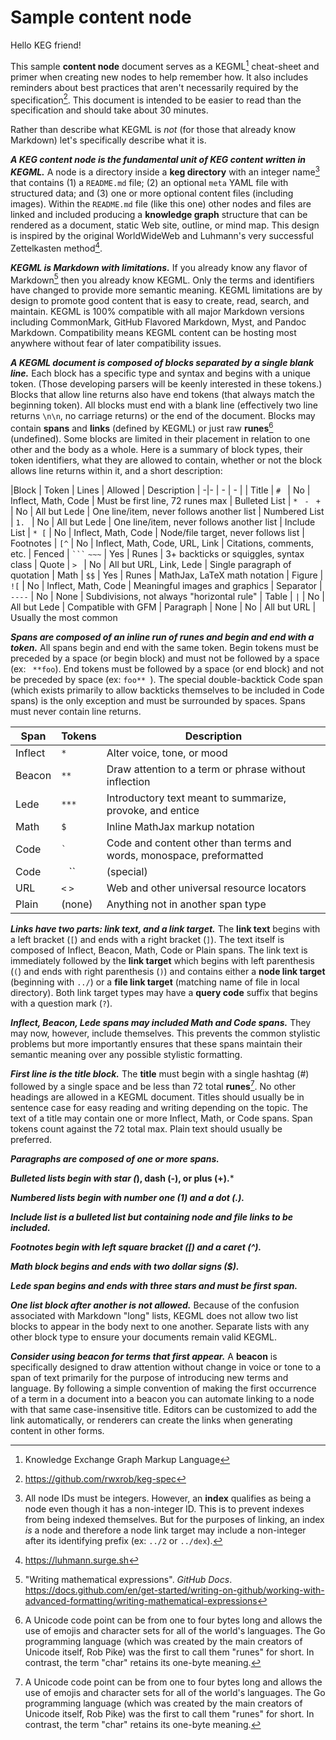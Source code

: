 # Sample content node

Hello KEG friend!

This sample **content node** document serves as a KEGML[^kegml] cheat-sheet and primer when creating new nodes to help remember how. It also includes reminders about best practices that aren't necessarily required by the specification[^spec]. This document is intended to be easier to read than the specification and should take about 30 minutes.

Rather than describe what KEGML is *not* (for those that already know Markdown) let's specifically describe what it is.

***A KEG content node is the fundamental unit of KEG content written in KEGML.*** A node is a directory inside a **keg directory** with an integer name[^nodeid] that contains (1) a `README.md` file; (2) an optional `meta` YAML file with structured data; and (3) one or more optional content files (including images). Within the `README.md` file (like this one) other nodes and files are linked and included producing a **knowledge graph** structure that can be rendered as a document, static Web site, outline, or mind map. This design is inspired by the original WorldWideWeb and Luhmann's very successful Zettelkasten method[^luhmann].

***KEGML is Markdown with limitations.*** If you already know any flavor of Markdown[^md] then you already know KEGML. Only the terms and identifiers have changed to provide more semantic meaning.  KEGML limitations are by design to promote good content that is easy to create, read, search, and maintain. KEGML is 100% compatible with all major Markdown versions including CommonMark, GitHub Flavored Markdown, Myst, and Pandoc Markdown. Compatibility means KEGML content can be hosting most anywhere without fear of later compatibility issues.

***A KEGML document is composed of blocks separated by a single blank line.*** Each block has a specific type and syntax and begins with a unique token. (Those developing parsers will be keenly interested in these tokens.) Blocks that allow line returns also have end tokens (that always match the beginning token). All blocks must end with a blank line (effectively two line returns `\n\n`, no carriage returns) or the end of the document. Blocks may contain **spans** and **links** (defined by KEGML) or just raw **runes**[^unicode] (undefined). Some blocks are limited in their placement in relation to one other and the body as a whole. Here is a summary of block types, their token identifiers, what they are allowed to contain, whether or not the block allows line returns within it, and a short description:

|Block          | Token       |  Lines | Allowed | Description
|              -|-            |    -   |   -   |
| Title         | `# `        | No     | Inflect, Math, Code | Must be first line, 72 runes max
| Bulleted List | `* ` `- ` `+ ` | No  | All but Lede | One line/item, never follows another list
| Numbered List | `1. `       | No     | All but Lede | One line/item, never follows another list
| Include List  | `* [`       | No     | Inflect, Math, Code | Node/file target, never follows list
| Footnotes     | `[^`        | No     | Inflect, Math, Code, URL, Link | Citations, comments, etc.
| Fenced        | `` ``` `` `~~~`  | Yes | Runes | 3+ backticks or squiggles, syntax class
| Quote         | `> `        | No     | All but URL, Link, Lede | Single paragraph of quotation
| Math          | `$$`       | Yes     | Runes | MathJax, LaTeX math notation
| Figure        | `![`       | No      | Inflect, Math, Code | Meaningful images and graphics
| Separator     | `----`     | No      | None | Subdivisions, not always "horizontal rule"
| Table         | `|`        | No      | All but Lede | Compatible with GFM
| Paragraph     | None       | No      | All but URL | Usually the most common

***Spans are composed of an inline run of runes and begin and end with a token.*** All spans begin and end with the same token. Begin tokens must be preceded by a space (or begin block) and must not be followed by a space (ex: ` **foo`). End tokens must be followed by a space (or end block) and not be preceded by space (ex: `foo** `). The special double-backtick Code span (which exists primarily to allow backticks themselves to be included in Code spans) is the only exception and must be surrounded by spaces. Spans must never contain line returns.

|  Span   | Tokens    | Description |
|    -    |   -       |     -       |
| Inflect | `*`       | Alter voice, tone, or mood
| Beacon  | `**`      | Draw attention to a term or phrase without inflection
| Lede    | `***`     | Introductory text meant to summarize, provoke, and entice
| Math    | `$`       | Inline MathJax markup notation
| Code    | `` ` ``   | Code and content other than terms and words, monospace, preformatted
| Code    | `` `` ``  | (special)
| URL     | `<` `>`   | Web and other universal resource locators
| Plain   | (none)    | Anything not in another span type

***Links have two parts: link text, and a link target.*** The **link text** begins with a left bracket (`[`) and ends with a right bracket (`]`). The text itself is composed of Inflect, Beacon, Math, Code or Plain spans. The link text is immediately followed by the **link target** which begins with left parenthesis (`(`) and ends with right parenthesis (`)`) and contains either a **node link target** (beginning with `../`) or a **file link target** (matching name of file in local directory). Both link target types may have a **query code** suffix that begins with a question mark (`?`).


***Inflect, Beacon, Lede spans may included Math and Code spans.*** They may now, however, include themselves. This prevents the common stylistic problems but more importantly ensures that these spans maintain their semantic meaning over any possible stylistic formatting.

***First line is the title block.*** The **title** must begin with a single hashtag (#) followed by a single space and be less than 72 total **runes**[^unicode]. No other headings are allowed in a KEGML document. Titles should usually be in sentence case for easy reading and writing depending on the topic. The text of a title may contain one or more Inflect, Math, or Code spans. Span tokens count against the 72 total max. Plain text should usually be preferred.

***Paragraphs are composed of one or more spans.***

***Bulleted lists begin with star (*), dash (-), or plus (+).***

***Numbered lists begin with number one (1) and a dot (.).***

***Include list is a bulleted list but containing node and file links to be included.***

***Footnotes begin with left square bracket ([) and a caret (^).***

***Math block begins and ends with two dollar signs ($).***

***Lede span begins and ends with three stars and must be first span.***

***One list block after another is not allowed.*** Because of the confusion associated with Markdown "long" lists, KEGML does not allow two list blocks to appear in the body next to one another. Separate lists with any other block type to ensure your documents remain valid KEGML.

***Consider using beacon for terms that first appear.*** A **beacon** is specifically designed to draw attention without change in voice or tone to a span of text primarily for the purpose of introducing new terms and language. By following a simple convention of making the first occurrence of a term in a document into a beacon you can automate linking to a node with that same case-insensitive title. Editors can be customized to add the link automatically, or renderers can create the links when generating content in other forms.

[^spec]: <https://github.com/rwxrob/keg-spec>
[^md]: "Writing mathematical expressions". *GitHub Docs*. https://docs.github.com/en/get-started/writing-on-github/working-with-advanced-formatting/writing-mathematical-expressions
[^luhmann]: https://luhmann.surge.sh
[^unicode]: A Unicode code point can be from one to four bytes long and allows the use of emojis and character sets for all of the world's languages. The Go programming language (which was created by the main creators of Unicode itself, Rob Pike) was the first to call them "runes" for short. In contrast, the term "char" retains its one-byte meaning.
[^kegml]: Knowledge Exchange Graph Markup Language
[^nodeid]: All node IDs must be integers. However, an **index** qualifies as being a node even though it has a non-integer ID. This is to prevent indexes from being indexed themselves. But for the purposes of linking, an index *is* a node and therefore a node link target may include a non-integer after its identifying prefix (ex: `../2` or `../dex`).
